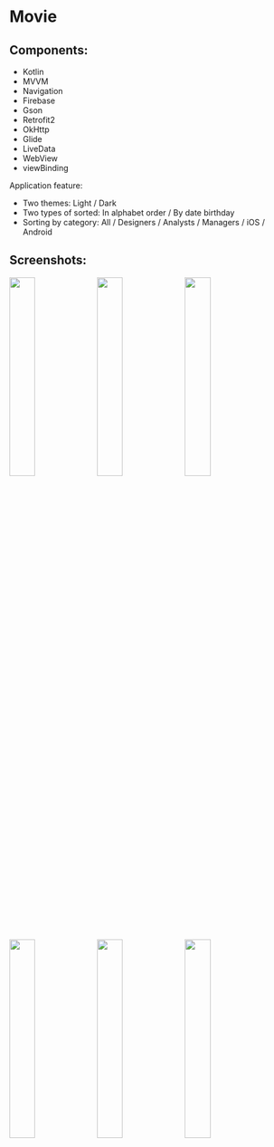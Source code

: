 # Movie

## Components:

- Kotlin
- MVVM
- Navigation
- Firebase
- Gson
- Retrofit2
- OkHttp
- Glide
- LiveData
- WebView
- viewBinding

Application feature:

- Two themes: Light / Dark
- Two types of sorted: In alphabet order / By date birthday
- Sorting by category: All / Designers / Analysts / Managers / iOS / Android

## Screenshots:

<img src="https://user-images.githubusercontent.com/14277702/199045347-eff9fe60-7f04-48b5-9de1-4576f4d29066.jpg" width="30%" height="30%"> <img src="https://user-images.githubusercontent.com/14277702/199045360-2757c526-1758-4330-b55b-3ac1ab3a4615.jpg" width="30%" height="30%"> <img src="https://user-images.githubusercontent.com/14277702/199045372-b8e57ba7-a8aa-4865-80c7-ddd101922878.jpg" width="30%" height="30%"> <img src="https://user-images.githubusercontent.com/14277702/199045381-24b69deb-f101-4b70-8ee5-b7754cb6bb7c.jpg" width="30%" height="30%"> <img src="https://user-images.githubusercontent.com/14277702/199045391-33629186-17af-4daa-b06b-229c0066c8d3.jpg" width="30%" height="30%"> <img src="https://user-images.githubusercontent.com/14277702/199045403-1ae24dbd-f152-4bd8-b3d6-63a4ad8a694f.jpg" width="30%" height="30%">
